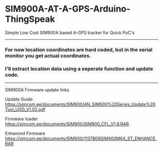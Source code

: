 # SIM900A-AT-A-GPS-Arduino-ThingSpeak
Simple Low Cost SIM900A based A-GPS tracker for Quick PoC's

*************

### For now location coordinates are hard coded, but in the serial monitor you get actual coordinates.

### I'll extract location data using a seperate function and update code.

*************

SIM900A Firmware update links

Update Guide
https://simcom.ee/documents/SIM900/AN_SIM900%20Series_Update%20Tool_UGD_V1.02.pdf

Firmware loader
https://simcom.ee/documents/SIM900/SIM900_CFL_V1.8.RAR

Enhanced Firmware
https://simcom.ee/documents/SIM900/1137B06SIM900M64_ST_ENHANCE.RAR
